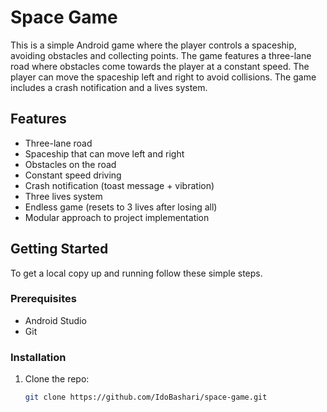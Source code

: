 # Space Game

This is a simple Android game where the player controls a spaceship, avoiding obstacles and collecting points. The game features a three-lane road where obstacles come towards the player at a constant speed. The player can move the spaceship left and right to avoid collisions. The game includes a crash notification and a lives system.

## Features

- Three-lane road
- Spaceship that can move left and right
- Obstacles on the road
- Constant speed driving
- Crash notification (toast message + vibration)
- Three lives system
- Endless game (resets to 3 lives after losing all)
- Modular approach to project implementation


## Getting Started

To get a local copy up and running follow these simple steps.

### Prerequisites

- Android Studio
- Git

### Installation

1. Clone the repo:
   ```sh
   git clone https://github.com/IdoBashari/space-game.git
